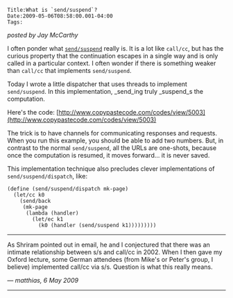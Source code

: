
    Title:What is `send/suspend`?
    Date:2009-05-06T08:58:00.001-04:00
    Tags:

*posted by Jay McCarthy*

I often ponder what [`send/suspend`](http://docs.plt-scheme.org/web-server/servlet.html#(def._((lib._web-server/servlet/web..ss)._send/suspend))) really is. It is a lot like `call/cc`, but has the curious property that the continuation escapes in a single way and is only called in a particular context. I often wonder if there is something weaker than `call/cc` that implements `send/suspend`.

Today I wrote a little dispatcher that uses threads to implement `send/suspend`. In this implementation, _send_ing truly _suspend_s the computation.

Here's the code: [http://www.copypastecode.com/codes/view/5003](http://www.copypastecode.com/codes/view/5003)

The trick is to have channels for communicating responses and requests. When you run this example, you should be able to add two numbers. But, in contrast to the normal `send/suspend`, all the URLs are one-shots, because once the computation is resumed, it moves forward... it is never saved.

This implementation technique also precludes clever implementations of `send/suspend/dispatch`, like:

```racket
(define (send/suspend/dispatch mk-page)
  (let/cc k0
    (send/back
     (mk-page
      (lambda (handler)
        (let/ec k1 
          (k0 (handler (send/suspend k1)))))))))
```

<!-- more -->



* * *

As Shriram pointed out in email, he and I conjectured that there was an intimate relationship between s/s and call/cc in 2002. When I then gave my Oxford lecture, some German attendees (from Mike's or Peter's group, I believe) implemented call/cc via s/s. Question is what this really means.

— *matthias, 6 May 2009*

* * *

